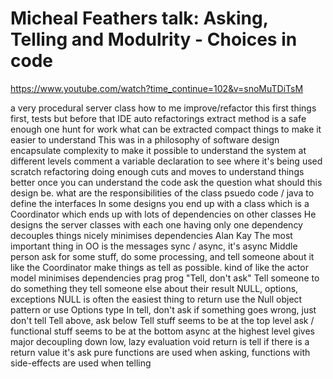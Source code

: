 # Micheal Feathers talk: Asking, Telling and Modulrity - Choices in code

https://www.youtube.com/watch?time_continue=102&v=snoMuTDiTsM

a very procedural server class
how to me improve/refactor this
  first things first, tests
  but before that IDE auto refactorings
    extract method is a safe enough one
hunt for work
  what can be extracted
compact things to make it easier to understand
  This was in a philosophy of software design
    encapsulate complexity to make it possible to understand the system at different levels
comment a variable declaration to see where it's being used
scratch refactoring
  doing enough cuts and moves to understand things better
once you can understand the code ask the question what should this design be.
what are the responsibilities of the class
  psuedo code / java to define the interfaces
In some designs you end up with a class which is a Coordinator
  which ends up with lots of dependencies on other classes
He designs the server classes with each one having only one dependency
  decouples things nicely
  minimises dependencies
Alan Kay
  The most important thing in OO is the messages
  sync / async, it's async
Middle person
  ask for some stuff, do some processing, and tell someone about it
  like the Coordinator
make things as tell as possible.
  kind of like the actor model
  minimises dependencies
prag prog
  "Tell, don't ask"
Tell someone to do something
  they tell someone else about their result
NULL, options, exceptions
  NULL is often the easiest thing to return
  use the Null object pattern
  or use Options type
In tell, don't ask
  if something goes wrong, just don't tell
Tell above, ask below
  Tell stuff seems to be at the top level
  ask / functional stuff seems to be at the bottom
  async at the highest level gives major decoupling
  down low, lazy evaluation
void return is tell
if there is a return value it's ask
pure functions are used when asking, functions with side-effects are used when telling
